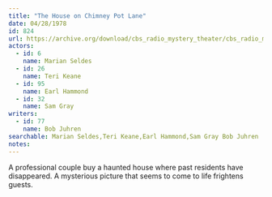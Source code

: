 ```yaml
---
title: "The House on Chimney Pot Lane"
date: 04/28/1978
id: 824
url: https://archive.org/download/cbs_radio_mystery_theater/cbs_radio_mystery_theater-0801-0850.zip/cbs_radio_mystery_theater-0801-0850%2Fcbsrmt_0824_house_on_chimney_pot_lane.mp3
actors:  
  - id: 6
    name: Marian Seldes  
  - id: 26
    name: Teri Keane  
  - id: 95
    name: Earl Hammond  
  - id: 32
    name: Sam Gray
writers:  
  - id: 77
    name: Bob Juhren
searchable: Marian Seldes,Teri Keane,Earl Hammond,Sam Gray Bob Juhren
notes:  
---
```

A professional couple buy a haunted house where past residents have disappeared. A mysterious picture that seems to come to life frightens guests.